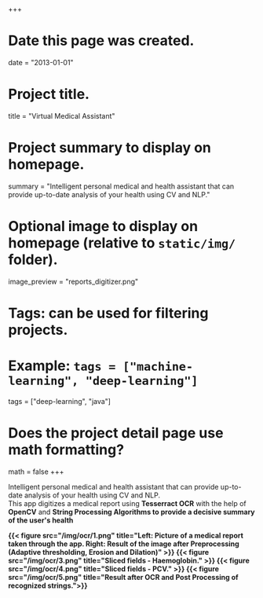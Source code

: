 +++
# Date this page was created.
date = "2013-01-01"

# Project title.
title = "Virtual Medical Assistant"

# Project summary to display on homepage.
summary = "Intelligent personal medical and health assistant that can provide up-to-date analysis of your health using CV and NLP."

# Optional image to display on homepage (relative to `static/img/` folder).
image_preview = "reports_digitizer.png"

# Tags: can be used for filtering projects.
# Example: `tags = ["machine-learning", "deep-learning"]`
tags = ["deep-learning", "java"]

# Does the project detail page use math formatting?
math = false
+++

Intelligent personal medical and health assistant that can provide up-to-date analysis of your health using CV and NLP.
</br>
This app digitizes a medical report using <b>Tesserract OCR</b> with the help of <b>OpenCV</b> and <b>String Processing Algorithms<b> to provide
a decisive summary of the user's health

{{< figure src="/img/ocr/1.png" title="Left: Picture of a medical report taken through the app. Right: Result of the image after Preprocessing (Adaptive  thresholding, Erosion and Dilation)" >}}
{{< figure src="/img/ocr/3.png" title="Sliced fields - Haemoglobin." >}}
{{< figure src="/img/ocr/4.png" title="Sliced fields - PCV." >}}
{{< figure src="/img/ocr/5.png" title="Result after OCR and Post Processing of recognized strings.">}}

